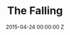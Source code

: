 ---
title: The Falling
img: "/uploads/shaheen-baig-casting-the-falling.jpg"
date: 2015-04-24 00:00:00 Z
categories:
- film
tags:
- recent
director: Carol Morley
with: Maisie Williams, Florence Pugh, Maxine Peake
imdb: "http://www.imdb.com/title/tt3294200/"
video: 3nftm89ltp
layout: project
---